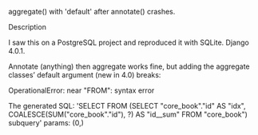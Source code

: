 aggregate() with 'default' after annotate() crashes.

Description

I saw this on a PostgreSQL project and reproduced it with SQLite. Django 4.0.1.

Annotate (anything) then aggregate works fine, but adding the aggregate classes’ default argument (new in 4.0) breaks:

OperationalError: near "FROM": syntax error

The generated SQL:
'SELECT FROM (SELECT "core_book"."id" AS "idx", COALESCE(SUM("core_book"."id"), ?) AS "id__sum" FROM "core_book") subquery'
params: (0,)